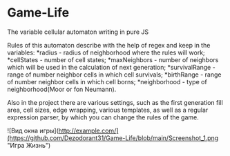 # Game-Life
The variable cellular automaton writing in pure JS

Rules of this automaton describe with the help of regex and keep in the variables:
*radius - radius of neighborhood where the rules will work;
*cellStates - number of cell states;
*maxNeighbors - number of neighbors which will be used in the calculation of next generation;
*survivalRange - range of number neighbor cells in which cell survivals;
*birthRange - range of number neighbor cells in which cell borns;
*neighborhood - type of neighborhood(Moor or fon Neumann).

Also in the project there are various settings, such as the first generation fill area, cell sizes, edge wrapping, various templates, as well as a regular expression parser, by which you can change the rules of the game.

![Вид окна игры](http://example.com/](https://github.com/Dezodorant31/Game-Life/blob/main/Screenshot_1.png "Игра Жизнь")
